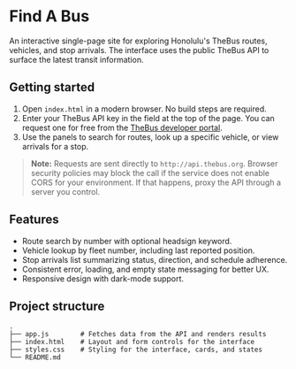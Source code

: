# Find A Bus

An interactive single-page site for exploring Honolulu's TheBus routes, vehicles, and stop arrivals. The interface uses the public TheBus API to surface the latest transit information.

## Getting started

1. Open `index.html` in a modern browser. No build steps are required.
2. Enter your TheBus API key in the field at the top of the page. You can request one for free from the [TheBus developer portal](https://www.honolulutransit.org/).
3. Use the panels to search for routes, look up a specific vehicle, or view arrivals for a stop.

> **Note:** Requests are sent directly to `http://api.thebus.org`. Browser security policies may block the call if the service does not enable CORS for your environment. If that happens, proxy the API through a server you control.

## Features

- Route search by number with optional headsign keyword.
- Vehicle lookup by fleet number, including last reported position.
- Stop arrivals list summarizing status, direction, and schedule adherence.
- Consistent error, loading, and empty state messaging for better UX.
- Responsive design with dark-mode support.

## Project structure

```
.
├── app.js        # Fetches data from the API and renders results
├── index.html    # Layout and form controls for the interface
├── styles.css    # Styling for the interface, cards, and states
└── README.md
```
